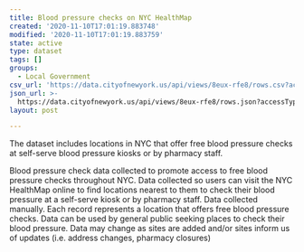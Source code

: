 ```yaml
---
title: Blood pressure checks on NYC HealthMap
created: '2020-11-10T17:01:19.883748'
modified: '2020-11-10T17:01:19.883759'
state: active
type: dataset
tags: []
groups:
  - Local Government
csv_url: 'https://data.cityofnewyork.us/api/views/8eux-rfe8/rows.csv?accessType=DOWNLOAD'
json_url: >-
  https://data.cityofnewyork.us/api/views/8eux-rfe8/rows.json?accessType=DOWNLOAD
layout: post

---
```

The dataset includes locations in NYC that offer free blood pressure checks at self-serve blood pressure kiosks or by pharmacy staff. 
</p>
Blood pressure check data collected to promote access to free blood pressure checks throughout NYC. Data collected so users can visit the NYC HealthMap online to find locations nearest to them to check their blood pressure at a self-serve kiosk or by pharmacy staff. Data collected manually. Each record represents a location that offers free blood pressure checks. Data can be used by general public seeking places to check their blood pressure. Data may change as sites are added and/or sites inform us of updates (i.e. address changes, pharmacy closures)
